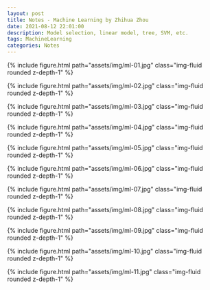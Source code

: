 ```yaml
---
layout: post
title: Notes - Machine Learning by Zhihua Zhou
date: 2021-08-12 22:01:00
description: Model selection, linear model, tree, SVM, etc.
tags: MachineLearning
categories: Notes
---
```


{% include figure.html path="assets/img/ml-01.jpg" class="img-fluid rounded z-depth-1" %}

{% include figure.html path="assets/img/ml-02.jpg" class="img-fluid rounded z-depth-1" %}

{% include figure.html path="assets/img/ml-03.jpg" class="img-fluid rounded z-depth-1" %}

{% include figure.html path="assets/img/ml-04.jpg" class="img-fluid rounded z-depth-1" %}

{% include figure.html path="assets/img/ml-05.jpg" class="img-fluid rounded z-depth-1" %}

{% include figure.html path="assets/img/ml-06.jpg" class="img-fluid rounded z-depth-1" %}

{% include figure.html path="assets/img/ml-07.jpg" class="img-fluid rounded z-depth-1" %}

{% include figure.html path="assets/img/ml-08.jpg" class="img-fluid rounded z-depth-1" %}

{% include figure.html path="assets/img/ml-09.jpg" class="img-fluid rounded z-depth-1" %}

{% include figure.html path="assets/img/ml-10.jpg" class="img-fluid rounded z-depth-1" %}

{% include figure.html path="assets/img/ml-11.jpg" class="img-fluid rounded z-depth-1" %}
